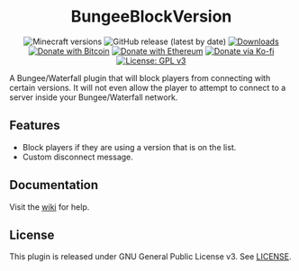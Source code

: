 <h1 align="center">BungeeBlockVersion</h1>

<p align="center">
	<img src="https://img.shields.io/badge/Minecraft-1.7--1.18-orange" alt="Minecraft versions">
	<img src="https://img.shields.io/github/v/release/hyperdefined/BungeeBlockVersion" alt="GitHub release (latest by date)">
	<a href="https://github.com/hyperdefined/BungeeBlockVersion/releases"><img src="https://img.shields.io/github/downloads/hyperdefined/BungeeBlockVersion/total?logo=github" alt="Downloads"></a>
	<a href="https://en.cryptobadges.io/donate/1F29aNKQzci3ga5LDcHHawYzFPXvELTFoL"><img src="https://en.cryptobadges.io/badge/micro/1F29aNKQzci3ga5LDcHHawYzFPXvELTFoL" alt="Donate with Bitcoin"></a>
	<a href="https://en.cryptobadges.io/donate/0xF3b4e87E4c11f586949ca8740eD33A1e473F924c"><img src="https://en.cryptobadges.io/badge/micro/0xF3b4e87E4c11f586949ca8740eD33A1e473F924c" alt="Donate with Ethereum"></a>
	<a href="https://ko-fi.com/hyperdefined"><img src="https://img.shields.io/badge/Donate-Ko--fi-red" alt="Donate via Ko-fi"></a>
	<a href="https://www.gnu.org/licenses/gpl-3.0"><img src="https://img.shields.io/badge/License-GPLv3-blue.svg" alt="License: GPL v3"></a>
</p>

A Bungee/Waterfall plugin that will block players from connecting with certain versions. It will not even allow the player to attempt to connect to a server inside your Bungee/Waterfall network.

## Features
* Block players if they are using a version that is on the list.
* Custom disconnect message.

## Documentation
Visit the [wiki](https://github.com/hyperdefined/BungeeBlockVersion/wiki) for help.

## License
This plugin is released under GNU General Public License v3. See [LICENSE](https://github.com/hyperdefined/BungeeBlockVersion/blob/master/LICENSE).
